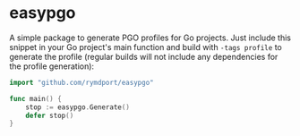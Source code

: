# easypgo
A simple package to generate PGO profiles for Go projects.
Just include this snippet in your Go project's main function and build with `-tags profile` to generate the profile (regular builds will not include any dependencies for the profile generation):

```go
import "github.com/rymdport/easypgo"

func main() {
	stop := easypgo.Generate()
	defer stop()
}
```
